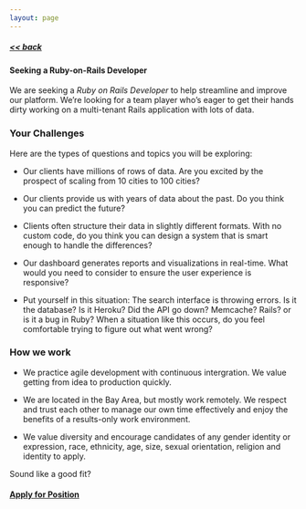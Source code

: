 ```yaml
---
layout: page
---
```



##### [<< back](/jobs)

#### Seeking a Ruby-on-Rails Developer
We are seeking a *Ruby on Rails Developer* to help streamline and improve our platform. We’re looking for a team player who’s eager to get their hands dirty working on a multi-tenant Rails application with lots of data.



### Your Challenges

Here are the types of questions and topics you will be exploring:

  * Our clients have millions of rows of data. Are you excited by the prospect of scaling from 10 cities to 100 cities?
  
  * Our clients provide us with years of data about the past. Do you think you can predict the future?
  
  * Clients often structure their data in slightly different formats. With no custom code, do you think you can design a system that is smart enough to handle the differences?

  * Our dashboard generates reports and visualizations in real-time. What would you need to consider to ensure the user experience is responsive?
  
  * Put yourself in this situation: The search interface is throwing errors. Is it the database? Is it Heroku? Did the API go down? Memcache? Rails? or is it a bug in Ruby? When a situation like this occurs, do you feel comfortable trying to figure out what went wrong?
  
    
  
  

### How we work
  * We practice agile development with continuous intergration. We value getting from idea to production quickly.

  * We are located in the Bay Area, but mostly work remotely. We respect and trust each other to manage our own time effectively and enjoy the benefits of a results-only work environment.

  * We value diversity and encourage candidates of any gender identity or expression, race, ethnicity, age, size, sexual orientation, religion and identity to apply.


Sound like a good fit?

#### [Apply for Position](https://docs.google.com/a/civicindustries.com/forms/d/1qvmci4D9JvRgFfzFwctw7BA0TL4v5r6ek38vPYMZJ3I/viewform?usp=send_form)